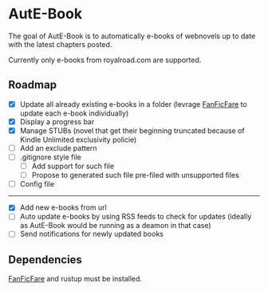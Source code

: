 # AutE-Book

The goal of AutE-Book is to automatically e-books of webnovels up to date with the latest chapters posted.

Currently only e-books from royalroad.com are supported.

## Roadmap

- [x] Update all already existing e-books in a folder (levrage [FanFicFare](https://github.com/JimmXinu/FanFicFare) to update each e-book individually)
- [x] Display a progress bar
- [x] Manage STUBs (novel that get their beginning truncated because of Kindle Unlimited exclusivity policie)
- [ ] Add an exclude pattern
- [ ] .gitignore style file
  - [ ] Add support for such file
  - [ ] Propose to generated such file pre-filed with unsupported files
- [ ] Config file

-----

- [x] Add new e-books from url
- [ ] Auto update e-books by using RSS feeds to check for updates (ideally as AutE-Book would be running as a deamon in that case)
- [ ] Send notifications for newly updated books

## Dependencies

[FanFicFare](https://github.com/JimmXinu/FanFicFare) and rustup must be installed.
